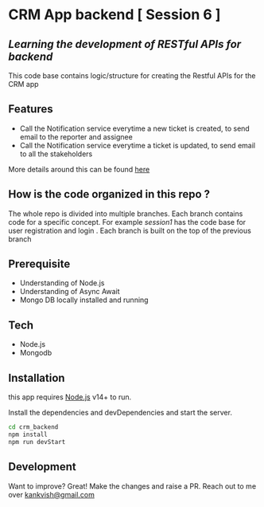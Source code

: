 # CRM App backend [ Session 6 ]
## _Learning the development of RESTful APIs for backend_ 

This code base contains logic/structure  for creating the Restful APIs for the CRM app
## Features
* Call the Notification service everytime a new ticket is created, to send email to the reporter and assignee
* Call the Notification service everytime a ticket is updated, to send email to all the stakeholders


More details around this can be found [here](https://docs.google.com/document/d/1x866VrSsjchFf7dhD7U2zYLbzj-tt34STWuDMMyL6Uc/edit?usp=sharing) 

## How is the code organized in this repo ?
The whole repo is divided into multiple branches. Each branch contains code for a specific concept. For example _session1_ has the code base for user registration and login . Each branch is built on the top of the previous branch

## Prerequisite
- Understanding of Node.js
- Understanding of Async Await
- Mongo DB locally installed and running

## Tech
- Node.js
- Mongodb


## Installation

this app requires [Node.js](https://nodejs.org/) v14+ to run.

Install the dependencies and devDependencies and start the server.

```sh
cd crm_backend
npm install
npm run devStart
```

## Development

Want to improve? Great!
Make the changes and raise a PR. Reach out to me over kankvish@gmail.com

